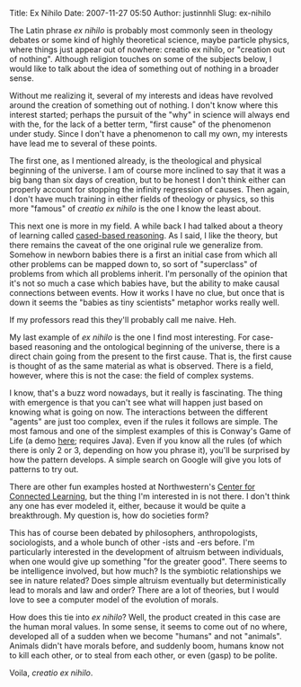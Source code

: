 Title: Ex Nihilo
Date: 2007-11-27 05:50
Author: justinnhli
Slug: ex-nihilo

The Latin phrase <span style="font-style:italic;">ex nihilo</span> is
probably most commonly seen in theology debates or some kind of highly
theoretical science, maybe particle physics, where things just appear
out of nowhere: creatio ex nihilo, or "creation out of nothing".
Although religion touches on some of the subjects below, I would like to
talk about the idea of something out of nothing in a broader sense.

Without me realizing it, several of my interests and ideas have revolved
around the creation of something out of nothing. I don't know where this
interest started; perhaps the pursuit of the "why" in science will
always end with the, for the lack of a better term, "first cause" of the
phenomenon under study. Since I don't have a phenomenon to call my own,
my interests have lead me to several of these points.

The first one, as I mentioned already, is the theological and physical
beginning of the universe. I am of course more inclined to say that it
was a big bang than six days of creation, but to be honest I don't think
either can properly account for stopping the infinity regression of
causes. Then again, I don't have much training in either fields of
theology or physics, so this more "famous" of <span
style="font-style:italic;">creatio ex nihilo</span> is the one I know
the least about.

This next one is more in my field. A while back I had talked about a
theory of learning called [cased-based
reasoning](http://ninghui48.blogspot.com/2007/10/cased-based-reasoning.html).
As I said, I like the theory, but there remains the caveat of the one
original rule we generalize from. Somehow in newborn babies there is a
first an initial case from which all other problems can be mapped down
to, so sort of "superclass" of problems from which all problems inherit.
I'm personally of the opinion that it's not so much a case which babies
have, but the ability to make causal connections between events. How it
works I have no clue, but once that is down it seems the "babies as tiny
scientists" metaphor works really well.

If my professors read this they'll probably call me naive. Heh.

My last example of <span style="font-style:italic;">ex nihilo</span> is
the one I find most interesting. For case-based reasoning and the
ontological beginning of the universe, there is a direct chain going
from the present to the first cause. That is, the first cause is thought
of as the same material as what is observed. There is a field, however,
where this is not the case: the field of complex systems.

I know, that's a buzz word nowadays, but it really is fascinating. The
thing with emergence is that you can't see what will happen just based
on knowing what is going on now. The interactions between the different
"agents" are just too complex, even if the rules it follows are simple.
The most famous and one of the simplest examples of this is Conway's
Game of Life (a demo
[here](http://ccl.northwestern.edu/netlogo/models/run.cgi?Life.709.476);
requires Java). Even if you know all the rules (of which there is only 2
or 3, depending on how you phrase it), you'll be surprised by how the
pattern develops. A simple search on Google will give you lots of
patterns to try out.

There are other fun examples hosted at Northwestern's [Center for
Connected Learning](http://ccl.northwestern.edu/netlogo/models/), but
the thing I'm interested in is not there. I don't think any one has ever
modeled it, either, because it would be quite a breakthrough. My
question is, how do societies form?

This has of course been debated by philosophers, anthropologists,
sociologists, and a whole bunch of other -ists and -ers before. I'm
particularly interested in the development of altruism between
individuals, when one would give up something "for the greater good".
There seems to be intelligence involved, but how much? Is the symbiotic
relationships we see in nature related? Does simple altruism eventually
but deterministically lead to morals and law and order? There are a lot
of theories, but I would love to see a computer model of the evolution
of morals.

How does this tie into <span style="font-style:italic;">ex
nihilo</span>? Well, the product created in this case are the human
moral values. In some sense, it seems to come out of no where, developed
all of a sudden when we become "humans" and not "animals". Animals
didn't have morals before, and suddenly boom, humans know not to kill
each other, or to steal from each other, or even (gasp) to be polite.

Voila, <span style="font-style:italic;">creatio ex nihilo</span>.

